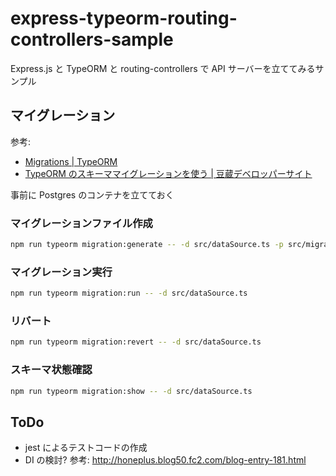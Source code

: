 # express-typeorm-routing-controllers-sample

Express.js と TypeORM と routing-controllers で API サーバーを立ててみるサンプル

## マイグレーション

参考:

- [Migrations | TypeORM](https://typeorm.io/migrations#running-and-reverting-migrations)
- [TypeORM のスキーママイグレーションを使う | 豆蔵デベロッパーサイト](https://developer.mamezou-tech.com/blogs/2023/02/22/typeorm-migration-intro/)

事前に Postgres のコンテナを立てておく

### マイグレーションファイル作成

```sh
npm run typeorm migration:generate -- -d src/dataSource.ts -p src/migrations/<MigrationName>
```

### マイグレーション実行

```sh
npm run typeorm migration:run -- -d src/dataSource.ts
```

### リバート

```sh
npm run typeorm migration:revert -- -d src/dataSource.ts
```

### スキーマ状態確認

```sh
npm run typeorm migration:show -- -d src/dataSource.ts
```

## ToDo

- jest によるテストコードの作成
- DI の検討? 参考: http://honeplus.blog50.fc2.com/blog-entry-181.html

